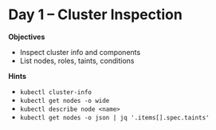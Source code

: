 # Day 1 – Cluster Inspection

**Objectives**
- Inspect cluster info and components
- List nodes, roles, taints, conditions

**Hints**
- `kubectl cluster-info`
- `kubectl get nodes -o wide`
- `kubectl describe node <name>`
- `kubectl get nodes -o json | jq '.items[].spec.taints'`
